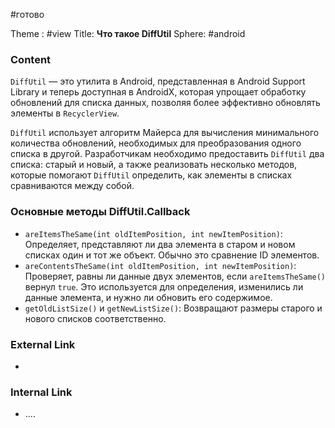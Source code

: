 #готово 

Theme : #view 
Title: **Что такое DiffUtil**
Sphere: #android 

### Content

`DiffUtil` — это утилита в Android, представленная в Android Support Library и теперь доступная в AndroidX, которая упрощает обработку обновлений для списка данных, позволяя более эффективно обновлять элементы в `RecyclerView`.

`DiffUtil` использует алгоритм Майерса для вычисления минимального количества обновлений, необходимых для преобразования одного списка в другой. Разработчикам необходимо предоставить `DiffUtil` два списка: старый и новый, а также реализовать несколько методов, которые помогают `DiffUtil` определить, как элементы в списках сравниваются между собой.

### Основные методы DiffUtil.Callback

- `areItemsTheSame(int oldItemPosition, int newItemPosition)`: Определяет, представляют ли два элемента в старом и новом списках один и тот же объект. Обычно это сравнение ID элементов.
- `areContentsTheSame(int oldItemPosition, int newItemPosition)`: Проверяет, равны ли данные двух элементов, если `areItemsTheSame()` вернул `true`. Это используется для определения, изменились ли данные элемента, и нужно ли обновить его содержимое.
- `getOldListSize()` и `getNewListSize()`: Возвращают размеры старого и нового списков соответственно.

### External Link

- 

### Internal Link

- ....